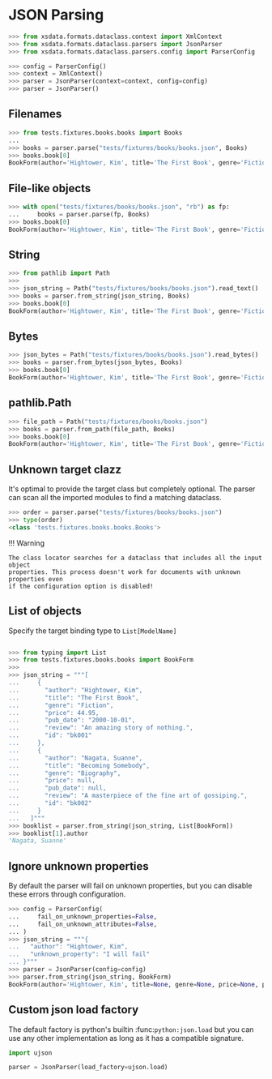 # JSON Parsing

```python
>>> from xsdata.formats.dataclass.context import XmlContext
>>> from xsdata.formats.dataclass.parsers import JsonParser
>>> from xsdata.formats.dataclass.parsers.config import ParserConfig

>>> config = ParserConfig()
>>> context = XmlContext()
>>> parser = JsonParser(context=context, config=config)
>>> parser = JsonParser()

```

## Filenames

```python
>>> from tests.fixtures.books.books import Books
...
>>> books = parser.parse("tests/fixtures/books/books.json", Books)
>>> books.book[0]
BookForm(author='Hightower, Kim', title='The First Book', genre='Fiction', price=44.95, pub_date=XmlDate(2000, 10, 1), review='An amazing story of nothing.', id='bk001', lang='en')

```

## File-like objects

```python
>>> with open("tests/fixtures/books/books.json", "rb") as fp:
...     books = parser.parse(fp, Books)
>>> books.book[0]
BookForm(author='Hightower, Kim', title='The First Book', genre='Fiction', price=44.95, pub_date=XmlDate(2000, 10, 1), review='An amazing story of nothing.', id='bk001', lang='en')

```

## String

```python
>>> from pathlib import Path
>>>
>>> json_string = Path("tests/fixtures/books/books.json").read_text()
>>> books = parser.from_string(json_string, Books)
>>> books.book[0]
BookForm(author='Hightower, Kim', title='The First Book', genre='Fiction', price=44.95, pub_date=XmlDate(2000, 10, 1), review='An amazing story of nothing.', id='bk001', lang='en')


```

## Bytes

```python
>>> json_bytes = Path("tests/fixtures/books/books.json").read_bytes()
>>> books = parser.from_bytes(json_bytes, Books)
>>> books.book[0]
BookForm(author='Hightower, Kim', title='The First Book', genre='Fiction', price=44.95, pub_date=XmlDate(2000, 10, 1), review='An amazing story of nothing.', id='bk001', lang='en')

```

## pathlib.Path

```python
>>> file_path = Path("tests/fixtures/books/books.json")
>>> books = parser.from_path(file_path, Books)
>>> books.book[0]
BookForm(author='Hightower, Kim', title='The First Book', genre='Fiction', price=44.95, pub_date=XmlDate(2000, 10, 1), review='An amazing story of nothing.', id='bk001', lang='en')

```

## Unknown target clazz

It's optimal to provide the target class but completely optional. The parser can scan
all the imported modules to find a matching dataclass.

```python
>>> order = parser.parse("tests/fixtures/books/books.json")
>>> type(order)
<class 'tests.fixtures.books.books.Books'>

```

!!! Warning

    The class locator searches for a dataclass that includes all the input object
    properties. This process doesn't work for documents with unknown properties even
    if the configuration option is disabled!

## List of objects

Specify the target binding type to `List[ModelName]`

```python

>>> from typing import List
>>> from tests.fixtures.books.books import BookForm
>>>
>>> json_string = """[
...     {
...       "author": "Hightower, Kim",
...       "title": "The First Book",
...       "genre": "Fiction",
...       "price": 44.95,
...       "pub_date": "2000-10-01",
...       "review": "An amazing story of nothing.",
...       "id": "bk001"
...     },
...     {
...       "author": "Nagata, Suanne",
...       "title": "Becoming Somebody",
...       "genre": "Biography",
...       "price": null,
...       "pub_date": null,
...       "review": "A masterpiece of the fine art of gossiping.",
...       "id": "bk002"
...     }
...   ]"""
>>> booklist = parser.from_string(json_string, List[BookForm])
>>> booklist[1].author
'Nagata, Suanne'

```

## Ignore unknown properties

By default the parser will fail on unknown properties, but you can disable these errors
through configuration.

```python
>>> config = ParserConfig(
...     fail_on_unknown_properties=False,
...     fail_on_unknown_attributes=False,
... )
>>> json_string = """{
...   "author": "Hightower, Kim",
...   "unknown_property": "I will fail"
... }"""
>>> parser = JsonParser(config=config)
>>> parser.from_string(json_string, BookForm)
BookForm(author='Hightower, Kim', title=None, genre=None, price=None, pub_date=None, review=None, id=None, lang='en')

```

## Custom json load factory

The default factory is python's builtin :func:`python:json.load` but you can use any
other implementation as long as it has a compatible signature.

```python
import ujson

parser = JsonParser(load_factory=ujson.load)
```
